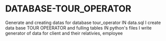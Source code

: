# DATABASE-TOUR_OPERATOR
Generate and creating datas for database tour_operator
IN data.sql I create data base TOUR OPEERATOR and fulling tables
IN python's files I write generator of data for client and their relativies, employee 

